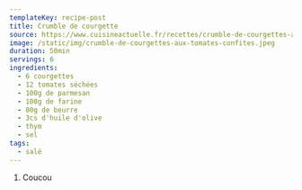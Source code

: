 ```yaml
---
templateKey: recipe-post
title: Crumble de courgette
source: https://www.cuisineactuelle.fr/recettes/crumble-de-courgettes-aux-tomates-confites-203674
image: /static/img/crumble-de-courgettes-aux-tomates-confites.jpeg
duration: 50min
servings: 6
ingredients:
  - 6 courgettes
  - 12 tomates séchées
  - 100g de parmesan
  - 100g de farine
  - 80g de beurre
  - 3cs d'huile d'olive
  - thym
  - sel
tags:
  - salé
---
```

1. Coucou